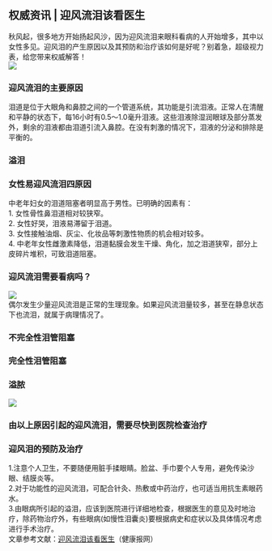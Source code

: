 ## 权威资讯 | 迎风流泪该看医生  
秋风起，很多地方开始扬起风沙，因为迎风流泪来眼科看病的人开始增多，其中以女性多见。迎风泪的产生原因以及其预防和治疗该如何是好呢？别着急，超级视力表，给您带来权威解答！  
![](http://cdncms.v-keep.cn/wp-content/uploads/2019/09/timgppo.jpg)  
### 迎风流泪的主要原因  
泪道是位于大眼角和鼻腔之间的一个管道系统，其功能是引流泪液。正常人在清醒和平静的状态下，每16小时有0.5～1.0毫升泪液。这些泪液除湿润眼球及部分蒸发外，剩余的泪液都由泪道引流入鼻腔。在没有刺激的情况下，泪液的分泌和排除是平衡的。  
### 溢泪  
### 女性易迎风流泪四原因  
中老年妇女的泪道阻塞者明显高于男性。已明确的因素有：  
1. 女性骨性鼻泪道相对较狭窄。  
2. 女性好哭，泪液易滞留于泪道。  
3. 女性接触油烟、灰尘、化妆品等刺激性物质的机会相对较多。  
4. 中老年女性雌激素降低，泪道黏膜会发生干燥、角化，加之泪道狭窄，部分上皮碎片堆积，可致泪道阻塞。  
### 迎风流泪需要看病吗？  
![](http://cdncms.v-keep.cn/wp-content/uploads/2019/09/u32611897523254717746fm26gp0.jpg)  
偶尔发生少量迎风流泪是正常的生理现象。如果迎风流泪量较多，甚至在静息状态下也流泪，就属于病理情况了。  
### 不完全性泪管阻塞  
### 完全性泪管阻塞  
### 溢脓  
![](http://cdncms.v-keep.cn/wp-content/uploads/2019/09/timgccv.jpg)  
### 由以上原因引起的迎风流泪，需要尽快到医院检查治疗  
### 迎风泪的预防及治疗  
1.注意个人卫生，不要随便用脏手揉眼睛。脸盆、手巾要个人专用，避免传染沙眼、结膜炎等。  
2.对于功能性的迎风流泪，可配合针灸、热敷或中药治疗，也可适当用抗生素眼药水。  
3.由眼病所引起的溢泪，应该到医院进行详细地检查，根据医生的意见及时地治疗，除药物治疗外，有些眼病(如慢性泪囊炎)要根据病史和症状以及具体情况考虑进行手术治疗。  
文章参考文献：<a href="http://www.jkb.com.cn/healthyLiving/jkzs/2009/0316/49600.html">迎风流泪该看医生</a>（健康报网）  
